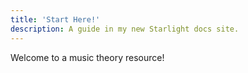 ```yaml
---
title: 'Start Here!'
description: A guide in my new Starlight docs site.
---
```


Welcome to a music theory resource!
